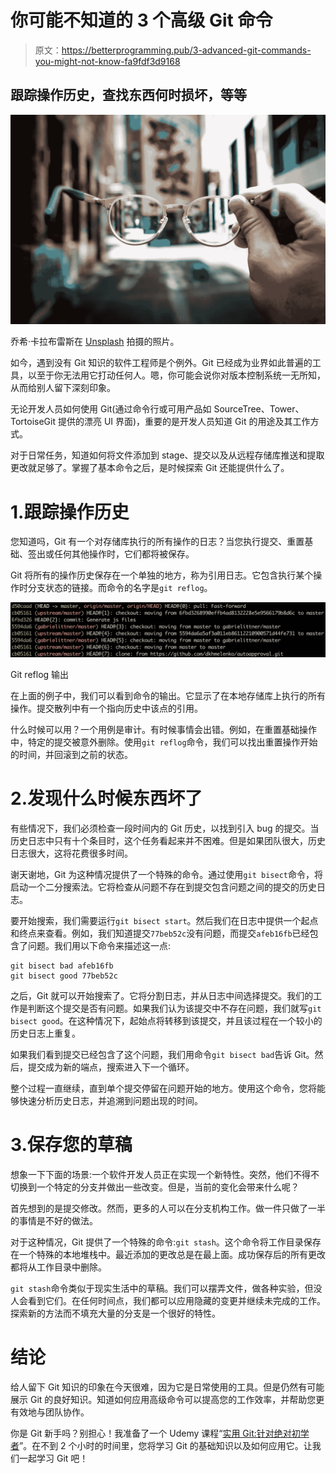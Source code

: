 # 你可能不知道的 3 个高级 Git 命令

> 原文：<https://betterprogramming.pub/3-advanced-git-commands-you-might-not-know-fa9fdf3d9168>

## 跟踪操作历史，查找东西何时损坏，等等

![](img/6f35f562ae059a6f8c7431498a1dfa51.png)

乔希·卡拉布雷斯在 [Unsplash](https://unsplash.com?utm_source=medium&utm_medium=referral) 拍摄的照片。

如今，遇到没有 Git 知识的软件工程师是个例外。Git 已经成为业界如此普遍的工具，以至于你无法用它打动任何人。嗯，你可能会说你对版本控制系统一无所知，从而给别人留下深刻印象。

无论开发人员如何使用 Git(通过命令行或可用产品如 SourceTree、Tower、TortoiseGit 提供的漂亮 UI 界面)，重要的是开发人员知道 Git 的用途及其工作方式。

对于日常任务，知道如何将文件添加到 stage、提交以及从远程存储库推送和提取更改就足够了。掌握了基本命令之后，是时候探索 Git 还能提供什么了。

# 1.跟踪操作历史

您知道吗，Git 有一个对存储库执行的所有操作的日志？当您执行提交、重置基础、签出或任何其他操作时，它们都将被保存。

Git 将所有的操作历史保存在一个单独的地方，称为引用日志。它包含执行某个操作时分支状态的链接。而命令的名字是`git reflog`。

![](img/fdd814180a7fbb369df034f8a10bec60.png)

Git reflog 输出

在上面的例子中，我们可以看到命令的输出。它显示了在本地存储库上执行的所有操作。提交散列中有一个指向历史中该点的引用。

什么时候可以用？一个用例是审计。有时候事情会出错。例如，在重置基础操作中，特定的提交被意外删除。使用`git reflog`命令，我们可以找出重置操作开始的时间，并回滚到之前的状态。

# 2.发现什么时候东西坏了

有些情况下，我们必须检查一段时间内的 Git 历史，以找到引入 bug 的提交。当历史日志中只有十个条目时，这个任务看起来并不困难。但是如果团队很大，历史日志很大，这将花费很多时间。

谢天谢地，Git 为这种情况提供了一个特殊的命令。通过使用`git bisect`命令，将启动一个二分搜索法。它将检查从问题不存在到提交包含问题之间的提交的历史日志。

要开始搜索，我们需要运行`git bisect start`。然后我们在日志中提供一个起点和终点来查看。例如，我们知道提交`77beb52c`没有问题，而提交`afeb16fb`已经包含了问题。我们用以下命令来描述这一点:

```
git bisect bad afeb16fb
git bisect good 77beb52c
```

之后，Git 就可以开始搜索了。它将分割日志，并从日志中间选择提交。我们的工作是判断这个提交是否有问题。如果我们认为该提交中不存在问题，我们就写`git bisect good`。在这种情况下，起始点将转移到该提交，并且该过程在一个较小的历史日志上重复。

如果我们看到提交已经包含了这个问题，我们用命令`git bisect bad`告诉 Git。然后，提交成为新的端点，搜索进入下一个循环。

整个过程一直继续，直到单个提交停留在问题开始的地方。使用这个命令，您将能够快速分析历史日志，并追溯到问题出现的时间。

# 3.保存您的草稿

想象一下下面的场景:一个软件开发人员正在实现一个新特性。突然，他们不得不切换到一个特定的分支并做出一些改变。但是，当前的变化会带来什么呢？

首先想到的是提交修改。然而，更多的人可以在分支机构工作。做一件只做了一半的事情是不好的做法。

对于这种情况，Git 提供了一个特殊的命令:`git stash`。这个命令将工作目录保存在一个特殊的本地堆栈中。最近添加的更改总是在最上面。成功保存后的所有更改都将从工作目录中删除。

`git stash`命令类似于现实生活中的草稿。我们可以摆弄文件，做各种实验，但没人会看到它们。在任何时间点，我们都可以应用隐藏的变更并继续未完成的工作。探索新的方法而不填充大量的分支是一个很好的特性。

# 结论

给人留下 Git 知识的印象在今天很难，因为它是日常使用的工具。但是仍然有可能展示 Git 的良好知识。知道如何应用高级命令可以提高您的工作效率，并帮助您更有效地与团队协作。

你是 Git 新手吗？别担心！我准备了一个 Udemy 课程“[实用 Git:针对绝对初学者](https://www.udemy.com/course/practical-git-for-absolute-beginners/?referralCode=0EFE893B7A67E8D0D652)”。在不到 2 个小时的时间里，您将学习 Git 的基础知识以及如何应用它。让我们一起学习 Git 吧！